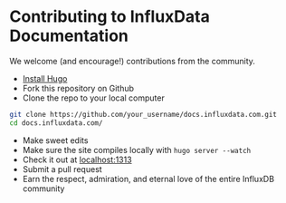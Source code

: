 # Contributing to InfluxData Documentation

We welcome (and encourage!) contributions from the community.

* [Install Hugo](http://gohugo.io/overview/installing/)
* Fork this repository on Github
* Clone the repo to your local computer
```bash
git clone https://github.com/your_username/docs.influxdata.com.git
cd docs.influxdata.com/
```
* Make sweet edits
* Make sure the site compiles locally with `hugo server --watch`
* Check it out at [localhost:1313](http://localhost:1313/)
* Submit a pull request
* Earn the respect, admiration, and eternal love of the entire InfluxDB community
